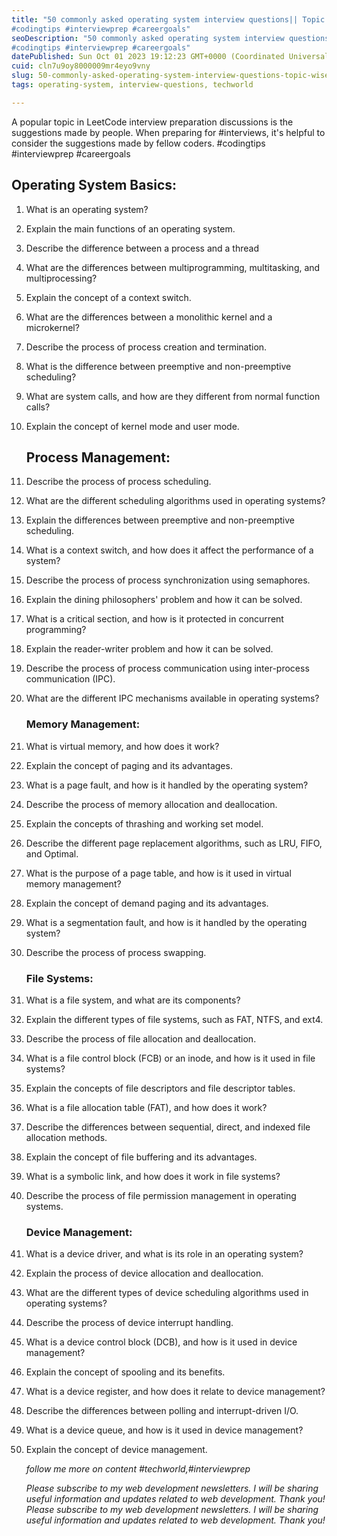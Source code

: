 ```yaml
---
title: "50 commonly asked operating system interview questions|| Topic Wise Arranged
#codingtips #interviewprep #careergoals"
seoDescription: "50 commonly asked operating system interview questions|| Topic Wise Arranged
#codingtips #interviewprep #careergoals"
datePublished: Sun Oct 01 2023 19:12:23 GMT+0000 (Coordinated Universal Time)
cuid: cln7u9oy8000009mr4eyo9vny
slug: 50-commonly-asked-operating-system-interview-questions-topic-wise-arranged-codingtips-interviewprep-careergoals
tags: operating-system, interview-questions, techworld

---
```


A popular topic in LeetCode interview preparation discussions is the suggestions made by people. When preparing for #interviews, it's helpful to consider the suggestions made by fellow coders. #codingtips #interviewprep #careergoals

## Operating System Basics:

1. What is an operating system?
    
2. Explain the main functions of an operating system.
    
3. Describe the difference between a process and a thread
    
4. What are the differences between multiprogramming, multitasking, and multiprocessing?
    
5. Explain the concept of a context switch.
    
6. What are the differences between a monolithic kernel and a microkernel?
    
7. Describe the process of process creation and termination.
    
8. What is the difference between preemptive and non-preemptive scheduling?
    
9. What are system calls, and how are they different from normal function calls?
    
10. Explain the concept of kernel mode and user mode.
    
    ## Process Management:
    
11. Describe the process of process scheduling.
    
12. What are the different scheduling algorithms used in operating systems?
    
13. Explain the differences between preemptive and non-preemptive scheduling.
    
14. What is a context switch, and how does it affect the performance of a system?
    
15. Describe the process of process synchronization using semaphores.
    
16. Explain the dining philosophers' problem and how it can be solved.
    
17. What is a critical section, and how is it protected in concurrent programming?
    
18. Explain the reader-writer problem and how it can be solved.
    
19. Describe the process of process communication using inter-process communication (IPC).
    
20. What are the different IPC mechanisms available in operating systems?
    
    ### Memory Management:
    
21. What is virtual memory, and how does it work?
    
22. Explain the concept of paging and its advantages.
    
23. What is a page fault, and how is it handled by the operating system?
    
24. Describe the process of memory allocation and deallocation.
    
25. Explain the concepts of thrashing and working set model.
    
26. Describe the different page replacement algorithms, such as LRU, FIFO, and Optimal.
    
27. What is the purpose of a page table, and how is it used in virtual memory management?
    
28. Explain the concept of demand paging and its advantages.
    
29. What is a segmentation fault, and how is it handled by the operating system?
    
30. Describe the process of process swapping.
    
    ### File Systems:
    
31. What is a file system, and what are its components?
    
32. Explain the different types of file systems, such as FAT, NTFS, and ext4.
    
33. Describe the process of file allocation and deallocation.
    
34. What is a file control block (FCB) or an inode, and how is it used in file systems?
    
35. Explain the concepts of file descriptors and file descriptor tables.
    
36. What is a file allocation table (FAT), and how does it work?
    
37. Describe the differences between sequential, direct, and indexed file allocation methods.
    
38. Explain the concept of file buffering and its advantages.
    
39. What is a symbolic link, and how does it work in file systems?
    
40. Describe the process of file permission management in operating systems.
    
    ### Device Management:
    
41. What is a device driver, and what is its role in an operating system?
    
42. Explain the process of device allocation and deallocation.
    
43. What are the different types of device scheduling algorithms used in operating systems?
    
44. Describe the process of device interrupt handling.
    
45. What is a device control block (DCB), and how is it used in device management?
    
46. Explain the concept of spooling and its benefits.
    
47. What is a device register, and how does it relate to device management?
    
48. Describe the differences between polling and interrupt-driven I/O.
    
49. What is a device queue, and how is it used in device management?
    
50. Explain the concept of device management.
    
    *follow me more on content #techworld,#interviewprep*
    
    *Please subscribe to my web development newsletters. I will be sharing useful information and updates related to web development. Thank you! Please subscribe to my web development newsletters. I will be sharing useful information and updates related to web development. Thank you!*